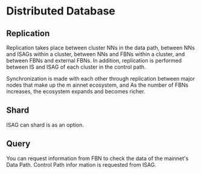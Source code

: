 # Distributed Database

## Replication

Replication takes place between cluster NNs in the data path, between NNs and ISAGs within a cluster, between NNs and FBNs within a cluster, and between FBNs and external FBNs. In addition, replication is performed between IS and ISAG of each cluster in the control path.

Synchronization is made with each other through replication between major nodes that make up the m ainnet ecosystem, and As the number of FBNs increases, the ecosystem expands and becomes richer.

## Shard

ISAG can shard is as an option.

## Query

You can request information from FBN to check the data of the mainnet's Data Path. Control Path infor mation is requested from ISAG.
